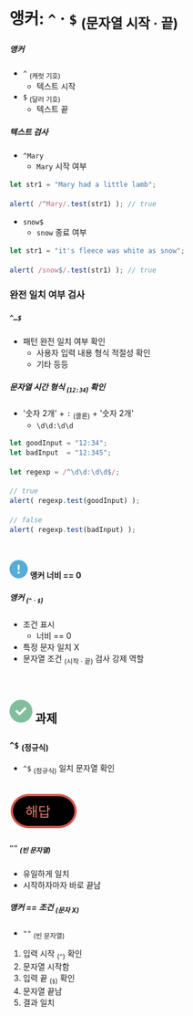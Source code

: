 앵커: `^` · `$` <sub>(문자열 시작 · 끝)</sub>
====

##### 앵커
- `^` <sub>(캐럿 기호)</sub>
  - 텍스트 시작
- `$` <sub>(달러 기호)</sub>
  - 텍스트 끝

##### 텍스트 검사
- `^Mary`
  - `Mary` 시작 여부
```javascript
let str1 = "Mary had a little lamb";

alert( /^Mary/.test(str1) ); // true
```
- `snow$`
  - `snow` 종료 여부
```javascript
let str1 = "it's fleece was white as snow";

alert( /snow$/.test(str1) ); // true
```

### 완전 일치 여부 검사

##### `^…$`
- 패턴 완전 일치 여부 확인
  - 사용자 입력 내용 형식 적절성 확인
  - 기타 등등

##### 문자열 시간 형식 <sub>(`12:34`)</sub> 확인
- '숫자 2개' + `:` <sub>(콜론)</sub> + '숫자 2개'
  - `\d\d:\d\d`
```javascript
let goodInput = "12:34";
let badInput  = "12:345";

let regexp = /^\d\d:\d\d$/;

// true
alert( regexp.test(goodInput) );

// false
alert( regexp.test(badInput) );
```

<br />

<img src="../../images/commons/icons/circle-exclamation-solid.svg" /> **앵커 너비 == 0**

##### 앵커 <sub>(`^` · `$`)</sub>
- 조건 표시
  - 너비 == 0
- 특정 문자 일치 X
- 문자열 조건 <sub>(시작 · 끝)</sub> 검사 강제 역할

<br />

## <img src="../../images/commons/icons/circle-check-solid.svg" /> 과제

### `^$` <sub>(정규식)</sub>
- `^$` <sub>(정규식)</sub> 일치 문자열 확인

<br />

<img src="../../images/commons/icons/circle-answer.svg" />

##### `""` <sub>(빈 문자열)</sub>
- 유일하게 일치
- 시작하자마자 바로 끝남

##### 앵커 == 조건 <sub>(문자 X)</sub>
- `""` <sub>(빈 문자열)</sub>
1. 입력 시작 <sub>(`^`)</sub> 확인
2. 문자열 시작함
3. 입력 끝 <sub>(`$`)</sub> 확인
4. 문자열 끝남
5. 결과 일치
